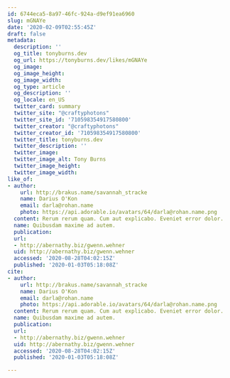 ```yaml
---
id: 6744eca5-8a97-46fc-924a-d9ef91ea6960
slug: mGNAYe
date: '2020-02-09T02:55:45Z'
draft: false
metadata:
  description: ''
  og_title: tonyburns.dev
  og_url: https://tonyburns.dev/likes/mGNAYe
  og_image: 
  og_image_height: 
  og_image_width: 
  og_type: article
  og_description: ''
  og_locale: en_US
  twitter_card: summary
  twitter_site: "@craftyphotons"
  twitter_site_id: '710598354917580800'
  twitter_creator: "@craftyphotons"
  twitter_creator_id: '710598354917580800'
  twitter_title: tonyburns.dev
  twitter_description: ''
  twitter_image: 
  twitter_image_alt: Tony Burns
  twitter_image_height: 
  twitter_image_width: 
like_of:
- author:
    url: http://brakus.name/savannah_stracke
    name: Darius O'Kon
    email: darla@rohan.name
    photo: https://api.adorable.io/avatars/64/darla@rohan.name.png
  content: Rerum rerum quam. Cum aut explicabo. Eveniet error dolor.
  name: Quibusdam maxime ad autem.
  publication: 
  url:
  - http://abernathy.biz/gwenn.wehner
  uid: http://abernathy.biz/gwenn.wehner
  accessed: '2020-08-28T04:02:15Z'
  published: '2020-01-03T05:18:08Z'
cite:
- author:
    url: http://brakus.name/savannah_stracke
    name: Darius O'Kon
    email: darla@rohan.name
    photo: https://api.adorable.io/avatars/64/darla@rohan.name.png
  content: Rerum rerum quam. Cum aut explicabo. Eveniet error dolor.
  name: Quibusdam maxime ad autem.
  publication: 
  url:
  - http://abernathy.biz/gwenn.wehner
  uid: http://abernathy.biz/gwenn.wehner
  accessed: '2020-08-28T04:02:15Z'
  published: '2020-01-03T05:18:08Z'

---
```



